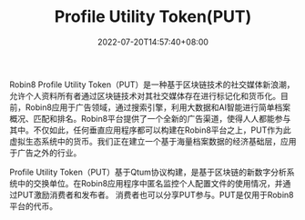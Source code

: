 ﻿---
weight: 
title: "Profile Utility Token(PUT)"
description: "Robin8 Profile Utility Token（PUT）是一种基于区块链技术的社交媒体新浪潮，允许个人资料所有者通过区块链技术对其社交媒体存在进行标记化和货币化"
date: 2022-07-20T14:57:40+08:00
lastmod: 2022-07-20T14:57:40+08:00
draft: false
authors: ["Simon"]
featuredImage: "profile-utility-tokenput.jpg"
link: "https://robin8put.org/"
tags: ["数字代币","Profile Utility Token(PUT)"]
categories: ["navigation"]
navigation: ["数字代币"]
lightgallery: true
toc: true
pinned: false
recommend: false
recommend1: false
---
Robin8 Profile Utility Token（PUT）是一种基于区块链技术的社交媒体新浪潮，允许个人资料所有者通过区块链技术对其社交媒体存在进行标记化和货币化。目前，Robin8应用于广告领域，通过搜索引擎，利用大数据和AI智能进行简单档案概况、匹配和排名。Robin8平台提供了一个全新的广告渠道，使得人人都能参与其中。不仅如此，任何垂直应用程序都可以构建在Robin8平台之上，PUT作为此虚拟生态系统中的货币。我们正在建立一个基于海量档案数据的经济基础层，应用于广告之外的行业。

Profile Utility Token（PUT）基于Qtum协议构建，是基于区块链的新数字分析系统中的交换单位。在Robin8应用程序中匿名监控个人配置文件的使用情况，并通过PUT激励消费者和发布者。 消费者也可以分享PUT参与。PUT是仅用于Robin8平台的代币。